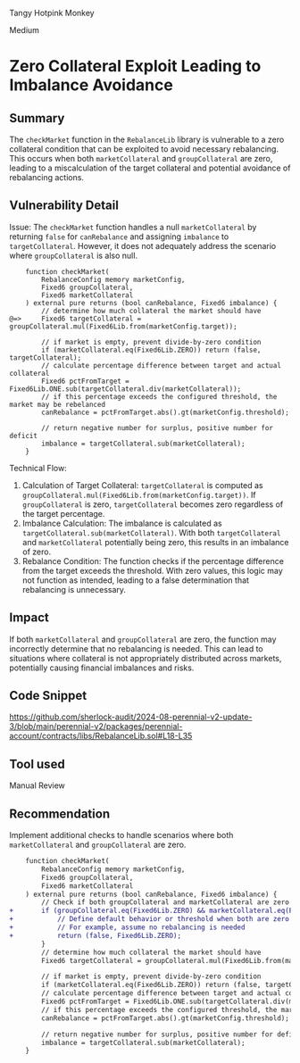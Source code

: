 Tangy Hotpink Monkey

Medium

# Zero Collateral Exploit Leading to Imbalance Avoidance

## Summary
The `checkMarket` function in the `RebalanceLib` library is vulnerable to a zero collateral condition that can be exploited to avoid necessary rebalancing. This occurs when both `marketCollateral` and `groupCollateral` are zero, leading to a miscalculation of the target collateral and potential avoidance of rebalancing actions.

## Vulnerability Detail
Issue: The `checkMarket` function handles a null `marketCollateral` by returning `false` for `canRebalance` and assigning `imbalance` to `targetCollateral`. However, it does not adequately address the scenario where `groupCollateral` is also null.
```solidity
    function checkMarket(
        RebalanceConfig memory marketConfig,
        Fixed6 groupCollateral,
        Fixed6 marketCollateral
    ) external pure returns (bool canRebalance, Fixed6 imbalance) {
        // determine how much collateral the market should have
@=>     Fixed6 targetCollateral = groupCollateral.mul(Fixed6Lib.from(marketConfig.target));

        // if market is empty, prevent divide-by-zero condition
        if (marketCollateral.eq(Fixed6Lib.ZERO)) return (false, targetCollateral);
        // calculate percentage difference between target and actual collateral
        Fixed6 pctFromTarget = Fixed6Lib.ONE.sub(targetCollateral.div(marketCollateral));
        // if this percentage exceeds the configured threshold, the market may be rebelanced
        canRebalance = pctFromTarget.abs().gt(marketConfig.threshold);

        // return negative number for surplus, positive number for deficit
        imbalance = targetCollateral.sub(marketCollateral);
    }
```
Technical Flow: 
1. Calculation of Target Collateral: `targetCollateral` is computed as `groupCollateral.mul(Fixed6Lib.from(marketConfig.target))`. If `groupCollateral` is zero, `targetCollateral` becomes zero regardless of the target percentage.
2. Imbalance Calculation: The imbalance is calculated as `targetCollateral.sub(marketCollateral)`. With both `targetCollateral` and `marketCollateral` potentially being zero, this results in an imbalance of zero.
3. Rebalance Condition: The function checks if the percentage difference from the target exceeds the threshold. With zero values, this logic may not function as intended, leading to a false determination that rebalancing is unnecessary.

## Impact
If both `marketCollateral` and `groupCollateral` are zero, the function may incorrectly determine that no rebalancing is needed. This can lead to situations where collateral is not appropriately distributed across markets, potentially causing financial imbalances and risks.

## Code Snippet
https://github.com/sherlock-audit/2024-08-perennial-v2-update-3/blob/main/perennial-v2/packages/perennial-account/contracts/libs/RebalanceLib.sol#L18-L35

## Tool used

Manual Review

## Recommendation
Implement additional checks to handle scenarios where both `marketCollateral` and `groupCollateral` are zero.
```diff
    function checkMarket(
        RebalanceConfig memory marketConfig,
        Fixed6 groupCollateral,
        Fixed6 marketCollateral
    ) external pure returns (bool canRebalance, Fixed6 imbalance) {
        // Check if both groupCollateral and marketCollateral are zero
+       if (groupCollateral.eq(Fixed6Lib.ZERO) && marketCollateral.eq(Fixed6Lib.ZERO)) {
+           // Define default behavior or threshold when both are zero
+           // For example, assume no rebalancing is needed
+           return (false, Fixed6Lib.ZERO);
        }
        // determine how much collateral the market should have
        Fixed6 targetCollateral = groupCollateral.mul(Fixed6Lib.from(marketConfig.target));

        // if market is empty, prevent divide-by-zero condition
        if (marketCollateral.eq(Fixed6Lib.ZERO)) return (false, targetCollateral);
        // calculate percentage difference between target and actual collateral
        Fixed6 pctFromTarget = Fixed6Lib.ONE.sub(targetCollateral.div(marketCollateral));
        // if this percentage exceeds the configured threshold, the market may be rebelanced
        canRebalance = pctFromTarget.abs().gt(marketConfig.threshold);

        // return negative number for surplus, positive number for deficit
        imbalance = targetCollateral.sub(marketCollateral);
    }
```